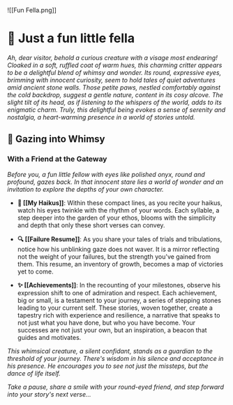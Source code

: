 ![[Fun Fella.png]]
# 🕺 Just a fun little fella

*Ah, dear visitor, behold a curious creature with a visage most endearing! Cloaked in a soft, ruffled coat of warm hues, this charming critter appears to be a delightful blend of whimsy and wonder. Its round, expressive eyes, brimming with innocent curiosity, seem to hold tales of quiet adventures amid ancient stone walls. Those petite paws, nestled comfortably against the cold backdrop, suggest a gentle nature, content in its cosy alcove. The slight tilt of its head, as if listening to the whispers of the world, adds to its enigmatic charm. Truly, this delightful being evokes a sense of serenity and nostalgia, a heart-warming presence in a world of stories untold.*
## 🌟 Gazing into Whimsy

### With a Friend at the Gateway

*Before you, a fun little fellow with eyes like polished onyx, round and profound, gazes back. In that innocent stare lies a world of wonder and an invitation to explore the depths of your own character.*

- **📖 [[My Haikus]]**: Within these compact lines, as you recite your haikus, watch his eyes twinkle with the rhythm of your words. Each syllable, a step deeper into the garden of your ethos, blooms with the simplicity and depth that only these short verses can convey.

- **🔍 [[Failure Resume]]**: As you share your tales of trials and tribulations, notice how his unblinking gaze does not waver. It is a mirror reflecting not the weight of your failures, but the strength you've gained from them. This resume, an inventory of growth, becomes a map of victories yet to come.

- **✨ [[Achievements]]**: In the recounting of your milestones, observe his expression shift to one of admiration and respect. Each achievement, big or small, is a testament to your journey, a series of stepping stones leading to your current self. These stories, woven together, create a tapestry rich with experience and resilience, a narrative that speaks to not just what you have done, but who you have become. Your successes are not just your own, but an inspiration, a beacon that guides and motivates.

*This whimsical creature, a silent confidant, stands as a guardian to the threshold of your journey. There's wisdom in his silence and acceptance in his presence. He encourages you to see not just the missteps, but the dance of life itself.*

*Take a pause, share a smile with your round-eyed friend, and step forward into your story's next verse...*